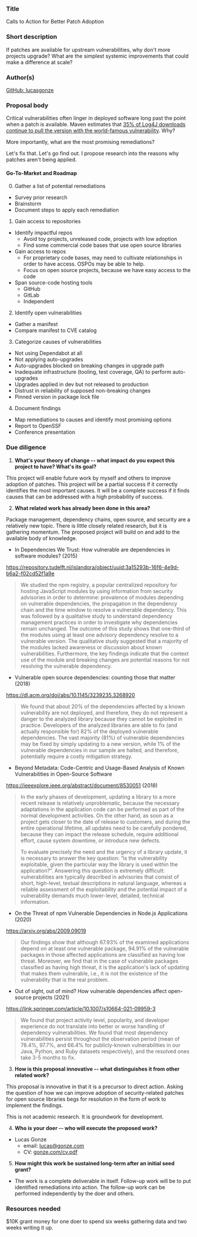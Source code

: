 
### Title

<!-- A short, pithy title for the proposal. -->
Calls to Action for Better Patch Adoption

### Short description

If patches are available for upstream vulnerabilities, why don't more projects upgrade? What are the simplest systemic improvements that could make a difference at scale?

### Author(s)

<!-- Put your GitHub username(s) here. The proposal author(s) will "own" the proposal and will be able to accept future PRs that change it. -->
[GitHub: lucasgonze](https://github.com/lucasgonze/)

### Proposal body

<!-- Explain your proposal. Add as much as you want, within reason! -->
Critical vulnerabilities often linger in deployed software long past the point when a patch is available. Maven estimates that [35% of Log4J downloads continue to pull the version with the world-famous vulnerability](https://www.sonatype.com/resources/log4j-vulnerability-resource-center?smtNoRedir=1). Why?

More importantly, what are the most promising remediations? 

Let's fix that. Let's go find out. I propose research into the reasons why patches aren't being applied.

#### Go-To-Market and Roadmap

0. Gather a list of potential remediations
 - Survey prior research
 - Brainstorm
 - Document steps to apply each remediation

1. Gain access to repositories

  - Identify impactful repos
    - Avoid toy projects, unreleased code, projects with low adoption
    - Find some commercial code bases that use open source libraries
  - Gain access to repos
    - For proprietary code bases, may need to cultivate relationships in order to have access. OSPOs may be able to help.
    - Focus on open source projects, because we have easy access to the code
  - Span source-code hosting tools
    - GitHub
    - GitLab
    - Independent

2. Identify open vulnerabilities

  - Gather a manifest
  - Compare manifest to CVE catalog

3. Categorize causes of vulnerabilities

  - Not using Dependabot at all
  - Not applying auto-upgrades
  - Auto-upgrades blocked on breaking changes in upgrade path
  - Inadequate infrastructure (tooling, test coverage, QA) to perform auto-upgrades
  - Upgrades applied in dev but not released to production
  - Distrust in reliability of supposed non-breaking changes
  - Pinned version in package lock file

4. Document findings
  - Map remediations to causes and identify most promising options
  - Report to OpenSSF
  - Conference presentation

### Due diligence

<!-- Please answer the following due diligence questions; it's okay to answer "N/A" if you don't know yet. -->

1. **What's your theory of change -- what impact do you expect this project to have? What's its goal?** 

This project will enable future work by myself and others to improve adoption of patches. This project will be a partial success if it correctly identifies the most important causes. It will be a complete success if it finds causes that can be addressed with a high probability of success.

2. **What related work has already been done in this area?** <!-- Insert answer here --> 

Package management, dependency chains, open source, and security are a relatively new topic. There is little closely related research, but it is gathering momentum. The proposed project will build on and add to the available body of knowledge.

- In Dependencies We Trust: How vulnerable are dependencies in software modules? (2015)

https://repository.tudelft.nl/islandora/object/uuid:3a15293b-16f6-4e9d-b6a2-f02cd52f1a9e

> We studied the npm registry, a popular centralized repository for hosting JavaScript modules by using information from security advisories in order to determine: prevalence of modules depending on vulnerable dependencies, the propagation in the dependency chain and the time window to resolve a vulnerable dependency. This was followed by a qualitative study to understand dependency management practices in order to investigate why dependencies remain unchanged. The outcome of this study shows that one-third of the modules using at least one advisory dependency resolve to a vulnerable version. The qualitative study suggested that a majority of the modules lacked awareness or discussion about known vulnerabilities. Furthermore, the key findings indicate that the context use of the module and breaking changes are potential reasons for not resolving the vulnerable dependency.

- Vulnerable open source dependencies: counting those that matter (2018)

https://dl.acm.org/doi/abs/10.1145/3239235.3268920

> We found that about 20% of the dependencies affected by a known vulnerability are not deployed, and therefore, they do not represent a danger to the analyzed library because they cannot be exploited in practice. Developers of the analyzed libraries are able to fix (and actually responsible for) 82% of the deployed vulnerable dependencies. The vast majority (81%) of vulnerable dependencies may be fixed by simply updating to a new version, while 1% of the vulnerable dependencies in our sample are halted, and therefore, potentially require a costly mitigation strategy.

- Beyond Metadata: Code-Centric and Usage-Based Analysis of Known Vulnerabilities in Open-Source Software 

https://ieeexplore.ieee.org/abstract/document/8530051 (2018)

> In the early phases of development, updating a library to a more recent release is relatively unproblematic, because the necessary adaptations in the application code can be performed as part of the normal development activities. On the other hand, as soon as a project gets closer to the date of release to customers, and during the entire operational lifetime, all updates need to be carefully pondered, because they can impact the release schedule, require additional effort, cause system downtime, or introduce new defects.
>
> To evaluate precisely the need and the urgency of a library update, it is necessary to answer the key question: “is the vulnerability exploitable, given the particular way the library is used within the application?”. Answering this question is extremely difficult: vulnerabilities are typically described in advisories that consist of short, high-level, textual descriptions in natural language, whereas a reliable assessment of the exploitability and the potential impact of a vulnerability demands much lower-level, detailed, technical information.

- On the Threat of npm Vulnerable Dependencies in Node.js Applications (2020)

https://arxiv.org/abs/2009.09019

> Our findings show that although 67.93% of the examined applications depend on at least one vulnerable package, 94.91% of the vulnerable packages in those affected applications are classified as having low threat. Moreover, we find that in the case of vulnerable packages classified as having high threat, it is the application's lack of updating that makes them vulnerable, i.e., it is not the existence of the vulnerability that is the real problem.

- Out of sight, out of mind? How vulnerable dependencies affect open-source projects (2021)

https://link.springer.com/article/10.1007/s10664-021-09959-3

> We found that project activity level, popularity, and developer experience do not translate into better or worse handling of dependency vulnerabilities. We found that most dependency vulnerabilities persist throughout the observation period (mean of 78.4%, 97.7%, and 66.4% for publicly-known vulnerabilities in our Java, Python, and Ruby datasets respectively), and the resolved ones take 3-5 months to fix.

3. **How is this proposal innovative -- what distinguishes it from other related work?** 

This proposal is innovative in that it is a precursor to direct action. Asking the question of how we can improve adoption of security-related patches for open source libraries begs for resolution in the form of work to implement the findings.

This is not academic research. It is groundwork for development.

4. **Who is your doer -- who will execute the proposed work?** <!-- Insert answer here -->
  * Lucas Gonze
    - email: [lucas@gonze.com](mailto:lucas@gonze.com)
    - CV: [gonze.com/cv.pdf](https://gonze.com/tmp/LucasGonze-CV-OSS_virtual_incubator.pdf)

5. **How might this work be sustained long-term after an initial seed grant?** <!-- Insert answer here -->
  * The work is a complete deliverable in itself. Follow-up work will be to put identified remediations into action. The follow-up work can be performed independently by the doer and others. 

### Resources needed

<!-- What resources are needed (grant money, advisors, expertise, etc.) to realize this proposal? -->
$10K grant money for one doer to spend six weeks gathering data and two weeks writing it up. 
